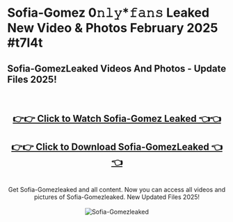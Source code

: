 # Sofia-Gomez 0𝚗𝚕𝚢*𝚏𝚊𝚗𝚜 Leaked New Video & Photos February 2025 #t7l4t

<h2>Sofia-GomezLeaked Videos And Photos - Update Files 2025!</h2>
<br>
<div align="center">
<h2><a href="https://mediaupload.pro?title=Sofia-Gomez&ref=11F" rel="nofollow">👉👉 Click to Watch Sofia-Gomez Leaked 👈👈</a></h2>
<h2><a href="https://mediaupload.pro?title=Sofia-Gomez&ref=11F" rel="nofollow">👉👉 Click to Download Sofia-GomezLeaked 👈👈</a></h2>
<br>
Get Sofia-Gomezleaked and all content. Now you can access all videos and pictures of Sofia-Gomezleaked. New Updated Files 2025!
<br>
<br>
<a href="https://mediaupload.pro?title=Sofia-Gomez&ref=11F" rel="nofollow" data-target="animated-image.originalLink"><img src="https://i.ibb.co/Gkj2r4b/banner.png" alt="Sofia-Gomezleaked" style="max-width: 100%; display: inline-block;" data-target="animated-image.originalImage"></a>
</div>
<br>

